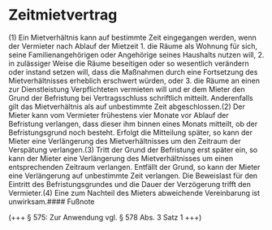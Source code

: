 # Zeitmietvertrag

(1) Ein Mietverhältnis kann auf bestimmte Zeit eingegangen werden, wenn der Vermieter nach Ablauf der Mietzeit  1.
 die Räume als Wohnung für sich, seine Familienangehörigen oder Angehörige seines Haushalts nutzen will,
 2.
 in zulässiger Weise die Räume beseitigen oder so wesentlich verändern oder instand setzen will, dass die Maßnahmen durch eine Fortsetzung des Mietverhältnisses erheblich erschwert würden, oder
 3.
 die Räume an einen zur Dienstleistung Verpflichteten vermieten will
und er dem Mieter den Grund der Befristung bei Vertragsschluss schriftlich mitteilt. Anderenfalls gilt das Mietverhältnis als auf unbestimmte Zeit abgeschlossen.(2) Der Mieter kann vom Vermieter frühestens vier Monate vor Ablauf der Befristung verlangen, dass dieser ihm binnen eines Monats mitteilt, ob der Befristungsgrund noch besteht. Erfolgt die Mitteilung später, so kann der Mieter eine Verlängerung des Mietverhältnisses um den Zeitraum der Verspätung verlangen.(3) Tritt der Grund der Befristung erst später ein, so kann der Mieter eine Verlängerung des Mietverhältnisses um einen entsprechenden Zeitraum verlangen. Entfällt der Grund, so kann der Mieter eine Verlängerung auf unbestimmte Zeit verlangen. Die Beweislast für den Eintritt des Befristungsgrundes und die Dauer der Verzögerung trifft den Vermieter.(4) Eine zum Nachteil des Mieters abweichende Vereinbarung ist unwirksam.#### Fußnote

(+++ § 575: Zur Anwendung vgl. § 578 Abs. 3 Satz 1 +++) 

